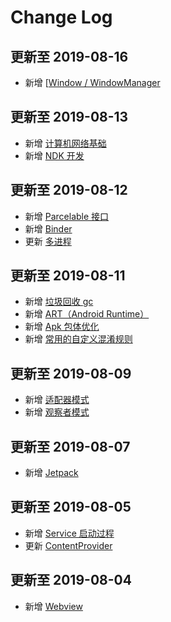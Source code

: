 # Change Log
## 更新至 2019-08-16
- 新增 [[Window / WindowManager](https://github.com/JasonWu1111/Android-Review/blob/master/Android知识点汇总.md#window--windowmanager)

## 更新至 2019-08-13
- 新增 [计算机网络基础](https://github.com/JasonWu1111/Android-Review/blob/master/Android%E6%89%A9%E5%B1%95%E7%9F%A5%E8%AF%86%E7%82%B9.md#%E8%AE%A1%E7%AE%97%E6%9C%BA%E7%BD%91%E7%BB%9C%E5%9F%BA%E7%A1%80)
- 新增 [NDK 开发](https://github.com/JasonWu1111/Android-Review/blob/master/Android%E6%89%A9%E5%B1%95%E7%9F%A5%E8%AF%86%E7%82%B9.md#ndk-%E5%BC%80%E5%8F%91)

## 更新至 2019-08-12
- 新增 [Parcelable 接口](https://github.com/JasonWu1111/Android-Review/blob/master/Android%E7%9F%A5%E8%AF%86%E7%82%B9%E6%B1%87%E6%80%BB.md#parcelable-%E6%8E%A5%E5%8F%A3) 
- 新增 [Binder](https://github.com/JasonWu1111/Android-Review/blob/master/Android%E7%9F%A5%E8%AF%86%E7%82%B9%E6%B1%87%E6%80%BB.md#binder) 
- 更新 [多进程](https://github.com/JasonWu1111/Android-Review/blob/master/Android%E7%9F%A5%E8%AF%86%E7%82%B9%E6%B1%87%E6%80%BB.md#%E5%A4%9A%E8%BF%9B%E7%A8%8B) 

## 更新至 2019-08-11
- 新增 [垃圾回收 gc](https://github.com/JasonWu1111/Android-Review/blob/master/Java%E7%9F%A5%E8%AF%86%E7%82%B9%E6%B1%87%E6%80%BB.md#%E5%9E%83%E5%9C%BE%E5%9B%9E%E6%94%B6-gc) 
- 新增 [ART（Android Runtime）](https://github.com/JasonWu1111/Android-Review/blob/master/Android%E6%89%A9%E5%B1%95%E7%9F%A5%E8%AF%86%E7%82%B9.md#art) 
- 新增 [Apk 包体优化](https://github.com/JasonWu1111/Android-Review/blob/master/Android%E6%89%A9%E5%B1%95%E7%9F%A5%E8%AF%86%E7%82%B9.md#apk-%E5%8C%85%E4%BD%93%E4%BC%98%E5%8C%96) 
- 新增 [常用的自定义混淆规则](https://github.com/JasonWu1111/Android-Review/blob/master/Android%E6%89%A9%E5%B1%95%E7%9F%A5%E8%AF%86%E7%82%B9.md#%E5%B8%B8%E7%94%A8%E7%9A%84%E8%87%AA%E5%AE%9A%E4%B9%89%E6%B7%B7%E6%B7%86%E8%A7%84%E5%88%99) 

## 更新至 2019-08-09
- 新增 [适配器模式](https://github.com/JasonWu1111/Android-Review/blob/master/Android%E6%89%A9%E5%B1%95%E7%9F%A5%E8%AF%86%E7%82%B9.md#%E9%80%82%E9%85%8D%E5%99%A8%E6%A8%A1%E5%BC%8F)
- 新增 [观察者模式](https://github.com/JasonWu1111/Android-Review/blob/master/Android%E6%89%A9%E5%B1%95%E7%9F%A5%E8%AF%86%E7%82%B9.md#%E8%A7%82%E5%AF%9F%E8%80%85%E6%A8%A1%E5%BC%8F)

## 更新至 2019-08-07
- 新增 [Jetpack](https://github.com/JasonWu1111/Android-Review/blob/master/Android%E6%89%A9%E5%B1%95%E7%9F%A5%E8%AF%86%E7%82%B9.md#jetpack)

## 更新至 2019-08-05
- 新增 [Service 启动过程](https://github.com/JasonWu1111/Android-Review/blob/master/Android%E7%9F%A5%E8%AF%86%E7%82%B9%E6%B1%87%E6%80%BB.md#%E5%90%AF%E5%8A%A8%E8%BF%87%E7%A8%8B-1)
- 更新 [ContentProvider](https://github.com/JasonWu1111/Android-Review/blob/master/Android%E7%9F%A5%E8%AF%86%E7%82%B9%E6%B1%87%E6%80%BB.md#contentprovider)

## 更新至 2019-08-04
- 新增 [Webview](https://github.com/JasonWu1111/Android-Review/blob/master/Android%E7%9F%A5%E8%AF%86%E7%82%B9%E6%B1%87%E6%80%BB.md#webview)
